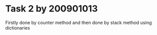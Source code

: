 # Task 2 by 200901013
Firstly done by counter method and then done by stack method using dictionaries
